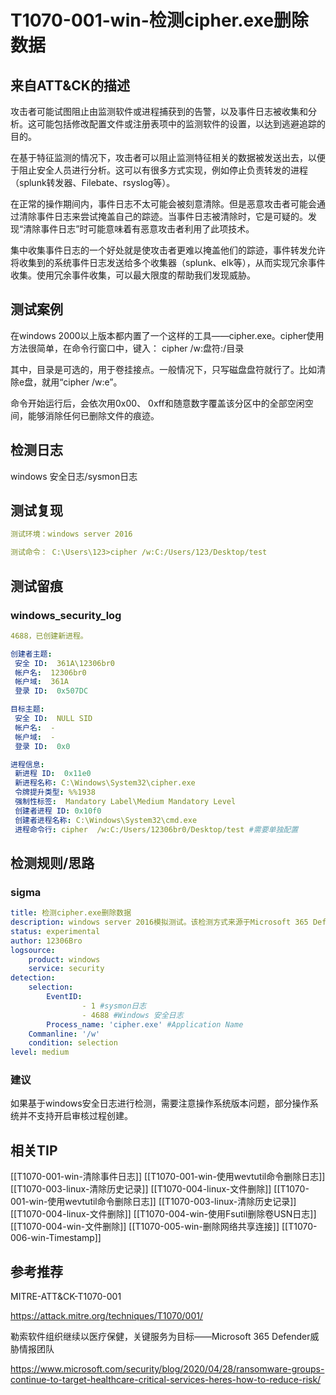 # T1070-001-win-检测cipher.exe删除数据

## 来自ATT&CK的描述

攻击者可能试图阻止由监测软件或进程捕获到的告警，以及事件日志被收集和分析。这可能包括修改配置文件或注册表项中的监测软件的设置，以达到逃避追踪的目的。

在基于特征监测的情况下，攻击者可以阻止监测特征相关的数据被发送出去，以便于阻止安全人员进行分析。这可以有很多方式实现，例如停止负责转发的进程（splunk转发器、Filebate、rsyslog等）。

在正常的操作期间内，事件日志不太可能会被刻意清除。但是恶意攻击者可能会通过清除事件日志来尝试掩盖自己的踪迹。当事件日志被清除时，它是可疑的。发现“清除事件日志”时可能意味着有恶意攻击者利用了此项技术。

集中收集事件日志的一个好处就是使攻击者更难以掩盖他们的踪迹，事件转发允许将收集到的系统事件日志发送给多个收集器（splunk、elk等），从而实现冗余事件收集。使用冗余事件收集，可以最大限度的帮助我们发现威胁。

## 测试案例

在windows 2000以上版本都内置了一个这样的工具——cipher.exe。cipher使用方法很简单，在命令行窗口中，键入： cipher /w:盘符:/目录

其中，目录是可选的，用于卷挂接点。一般情况下，只写磁盘盘符就行了。比如清除e盘，就用“cipher /w:e”。

命令开始运行后，会依次用0x00、 0xff和随意数字覆盖该分区中的全部空闲空间，能够消除任何已删除文件的痕迹。

## 检测日志

windows 安全日志/sysmon日志

## 测试复现

```yml
测试环境：windows server 2016

测试命令： C:\Users\123>cipher /w:C:/Users/123/Desktop/test 
```

## 测试留痕

### windows_security_log

```yml
4688，已创建新进程。

创建者主题:
 安全 ID:  361A\12306br0
 帐户名:  12306br0
 帐户域:  361A
 登录 ID:  0x507DC

目标主题:
 安全 ID:  NULL SID
 帐户名:  -
 帐户域:  -
 登录 ID:  0x0

进程信息:
 新进程 ID:  0x11e0
 新进程名称: C:\Windows\System32\cipher.exe
 令牌提升类型: %%1938
 强制性标签:  Mandatory Label\Medium Mandatory Level
 创建者进程 ID: 0x10f0
 创建者进程名称: C:\Windows\System32\cmd.exe
 进程命令行: cipher  /w:C:/Users/12306br0/Desktop/test #需要单独配置
```

## 检测规则/思路

### sigma

```yml
title: 检测cipher.exe删除数据
description: windows server 2016模拟测试。该检测方式来源于Microsoft 365 Defender威胁情报团队威胁分析报告中，勒索软件继续冲击医疗保健和关键服务。
status: experimental
author: 12306Bro
logsource:
​    product: windows
​    service: security
detection:
​    selection:
​        EventID:
​                - 1 #sysmon日志
​                - 4688 #Windows 安全日志
        Process_name: 'cipher.exe' #Application Name
    Commanline: '/w'
​    condition: selection
level: medium
```

### 建议

如果基于windows安全日志进行检测，需要注意操作系统版本问题，部分操作系统并不支持开启审核过程创建。

## 相关TIP
[[T1070-001-win-清除事件日志]]
[[T1070-001-win-使用wevtutil命令删除日志]]
[[T1070-003-linux-清除历史记录]]
[[T1070-004-linux-文件删除]]
[[T1070-001-win-使用wevtutil命令删除日志]]
[[T1070-003-linux-清除历史记录]]
[[T1070-004-linux-文件删除]]
[[T1070-004-win-使用Fsutil删除卷USN日志]]
[[T1070-004-win-文件删除]]
[[T1070-005-win-删除网络共享连接]]
[[T1070-006-win-Timestamp]]

## 参考推荐

MITRE-ATT&CK-T1070-001

<https://attack.mitre.org/techniques/T1070/001/>

勒索软件组织继续以医疗保健，关键服务为目标——Microsoft 365 Defender威胁情报团队

<https://www.microsoft.com/security/blog/2020/04/28/ransomware-groups-continue-to-target-healthcare-critical-services-heres-how-to-reduce-risk/>
